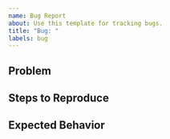 ```yaml
---
name: Bug Report
about: Use this template for tracking bugs.
title: "Bug: "
labels: bug
---
```


## Problem

## Steps to Reproduce

## Expected Behavior
